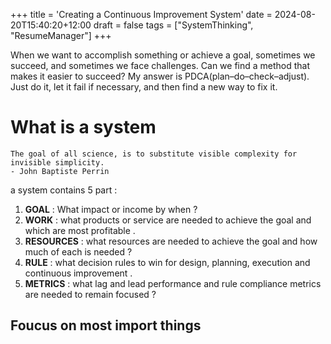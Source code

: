 +++
title = 'Creating a Continuous Improvement System'
date = 2024-08-20T15:40:20+12:00
draft = false
tags = ["SystemThinking", "ResumeManager"]
+++

When we want to accomplish something or achieve a goal, sometimes we succeed, and sometimes we face challenges. Can we find a method that makes it easier to succeed? My answer is PDCA(plan–do–check–adjust).    
Just do it, let it fail if necessary, and then find a new way to fix it.    


# What is a system  
```
The goal of all science, is to substitute visible complexity for invisible simplicity.  
- John Baptiste Perrin
```  

a system contains 5 part :  
1. **GOAL** : What impact or income by when ?  
2. **WORK** : what products or service are needed to achieve the goal and which are most profitable .  
3. **RESOURCES** : what resources are needed to achieve the goal and how much of each is needed ?  
4. **RULE** : what decision rules to win for design, planning, execution and continuous improvement .  
5. **METRICS** : what lag and lead performance and rule compliance metrics are needed to remain focused ?  

## Foucus on most import things